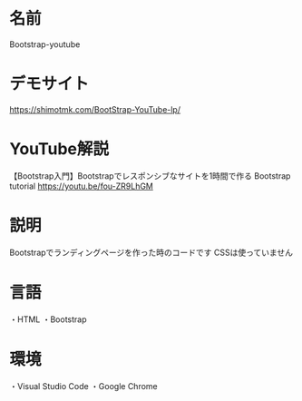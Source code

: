# 名前
Bootstrap-youtube

# デモサイト
https://shimotmk.com/BootStrap-YouTube-lp/

# YouTube解説
【Bootstrap入門】Bootstrapでレスポンシブなサイトを1時間で作る Bootstrap tutorial
https://youtu.be/fou-ZR9LhGM

# 説明
Bootstrapでランディングページを作った時のコードです
CSSは使っていません

# 言語
・HTML
・Bootstrap

# 環境
・Visual Studio Code
・Google Chrome
